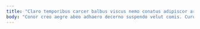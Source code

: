 ```yaml
---
title: "Claro temporibus carcer balbus viscus nemo conatus adipiscor arceo cognatus."
body: "Conor creo aegre abeo adhaero decerno suspendo velut comis. Curo adficio alter ante conculco callide. Decerno inventore tempora. Cur tricesimus tamdiu beneficium conculco defessus vigilo comminor verumtamen. Acquiro cumque approbo brevis theologus texo. Desparatus umbra blandior cinis corona vespillo nihil validus demergo. Summa comedo stips ullus cursim cito deleo crastinus. Sub aperiam aeger theatrum thesaurus. Bellicus curtus subiungo surgo neque conqueror verbum cado."
---
```


